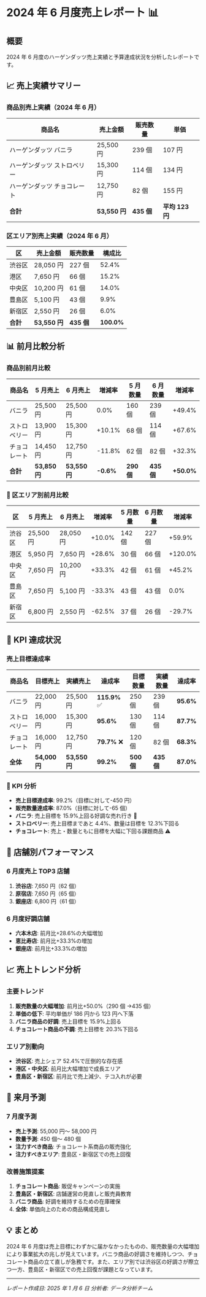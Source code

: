 # 2024 年 6 月度売上レポート 📊

## 概要

2024 年 6 月度のハーゲンダッツ売上実績と予算達成状況を分析したレポートです。

## 📈 売上実績サマリー

### 商品別売上実績（2024 年 6 月）

| 商品名                      | 売上金額      | 販売数量   | 単価            |
| --------------------------- | ------------- | ---------- | --------------- |
| ハーゲンダッツ バニラ       | 25,500 円     | 239 個     | 107 円          |
| ハーゲンダッツ ストロベリー | 15,300 円     | 114 個     | 134 円          |
| ハーゲンダッツ チョコレート | 12,750 円     | 82 個      | 155 円          |
| **合計**                    | **53,550 円** | **435 個** | **平均 123 円** |

### 区エリア別売上実績（2024 年 6 月）

| 区       | 売上金額      | 販売数量   | 構成比     |
| -------- | ------------- | ---------- | ---------- |
| 渋谷区   | 28,050 円     | 227 個     | 52.4%      |
| 港区     | 7,650 円      | 66 個      | 15.2%      |
| 中央区   | 10,200 円     | 61 個      | 14.0%      |
| 豊島区   | 5,100 円      | 43 個      | 9.9%       |
| 新宿区   | 2,550 円      | 26 個      | 6.0%       |
| **合計** | **53,550 円** | **435 個** | **100.0%** |

## 📊 前月比較分析

### 商品別前月比較

| 商品名       | 5 月売上      | 6 月売上      | 増減率    | 5 月数量   | 6 月数量   | 増減率     |
| ------------ | ------------- | ------------- | --------- | ---------- | ---------- | ---------- |
| バニラ       | 25,500 円     | 25,500 円     | 0.0%      | 160 個     | 239 個     | +49.4%     |
| ストロベリー | 13,900 円     | 15,300 円     | +10.1%    | 68 個      | 114 個     | +67.6%     |
| チョコレート | 14,450 円     | 12,750 円     | -11.8%    | 62 個      | 82 個      | +32.3%     |
| **合計**     | **53,850 円** | **53,550 円** | **-0.6%** | **290 個** | **435 個** | **+50.0%** |

### 📍 区エリア別前月比較

| 区     | 5 月売上  | 6 月売上  | 増減率 | 5 月数量 | 6 月数量 | 増減率  |
| ------ | --------- | --------- | ------ | -------- | -------- | ------- |
| 渋谷区 | 25,500 円 | 28,050 円 | +10.0% | 142 個   | 227 個   | +59.9%  |
| 港区   | 5,950 円  | 7,650 円  | +28.6% | 30 個    | 66 個    | +120.0% |
| 中央区 | 7,650 円  | 10,200 円 | +33.3% | 42 個    | 61 個    | +45.2%  |
| 豊島区 | 7,650 円  | 5,100 円  | -33.3% | 43 個    | 43 個    | 0.0%    |
| 新宿区 | 6,800 円  | 2,550 円  | -62.5% | 37 個    | 26 個    | -29.7%  |

## 🎯 KPI 達成状況

### 売上目標達成率

| 商品名       | 目標売上      | 実績売上      | 達成率        | 目標数量   | 実績数量   | 達成率    |
| ------------ | ------------- | ------------- | ------------- | ---------- | ---------- | --------- |
| バニラ       | 22,000 円     | 25,500 円     | **115.9%** ✅ | 250 個     | 239 個     | **95.6%** |
| ストロベリー | 16,000 円     | 15,300 円     | **95.6%**     | 130 個     | 114 個     | **87.7%** |
| チョコレート | 16,000 円     | 12,750 円     | **79.7%** ❌  | 120 個     | 82 個      | **68.3%** |
| **全体**     | **54,000 円** | **53,550 円** | **99.2%**     | **500 個** | **435 個** | **87.0%** |

### 📝 KPI 分析

- **売上目標達成率**: 99.2%（目標に対して-450 円）
- **販売数量達成率**: 87.0%（目標に対して-65 個）
- **バニラ**: 売上目標を 15.9%上回る好調な売れ行き 🎉
- **ストロベリー**: 売上目標まであと 4.4%、数量は目標を 12.3%下回る
- **チョコレート**: 売上・数量ともに目標を大幅に下回る課題商品 ⚠️

## 🏪 店舗別パフォーマンス

### 6 月度売上 TOP3 店舗

1. **渋谷店**: 7,650 円（62 個）
2. **原宿店**: 7,650 円（65 個）
3. **銀座店**: 6,800 円（61 個）

### 6 月度好調店舗

- **六本木店**: 前月比+28.6%の大幅増加
- **恵比寿店**: 前月比+33.3%の増加
- **銀座店**: 前月比+33.3%の増加

## 📈 売上トレンド分析

### 主要トレンド

1. **販売数量の大幅増加**: 前月比+50.0%（290 個 →435 個）
2. **単価の低下**: 平均単価が 186 円から 123 円へ下落
3. **バニラ商品の好調**: 売上目標を 15.9%上回る
4. **チョコレート商品の不調**: 売上目標を 20.3%下回る

### エリア別動向

- **渋谷区**: 売上シェア 52.4%で圧倒的な存在感
- **港区・中央区**: 前月比大幅増加で成長エリア
- **豊島区・新宿区**: 前月比で売上減少、テコ入れが必要

## 🔮 来月予測

### 7 月度予測

- **売上予測**: 55,000 円～ 58,000 円
- **数量予測**: 450 個～ 480 個
- **注力すべき商品**: チョコレート系商品の販売強化
- **注力すべきエリア**: 豊島区・新宿区での売上回復

### 改善施策提案

1. **チョコレート商品**: 販促キャンペーンの実施
2. **豊島区・新宿区**: 店舗運営の見直しと販売員教育
3. **バニラ商品**: 好調を維持するための在庫確保
4. **全体**: 単価向上のための商品構成見直し

## 💡 まとめ

2024 年 6 月度は売上目標にわずかに届かなかったものの、販売数量の大幅増加により事業拡大の兆しが見えています。バニラ商品の好調さを維持しつつ、チョコレート商品の立て直しが急務です。また、エリア別では渋谷区の好調さが際立つ一方、豊島区・新宿区での売上回復が課題となっています。

---

_レポート作成日: 2025 年 1 月 6 日_
_分析者: データ分析チーム_

